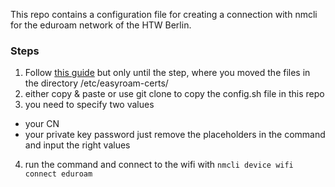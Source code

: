 This repo contains a configuration file for creating a connection with nmcli for the eduroam network of the HTW Berlin.

### Steps
1) Follow [this guide](https://doku.tid.dfn.de/de:eduroam:easyroam#installation_der_easyroam_profile_auf_linux_geraeten_ohne_desktop_umgebung_wpa-supplicant_only) but only until the step, where you moved the files in the directory /etc/easyroam-certs/
2) either copy & paste or use git clone to copy the config.sh file in this repo
3) you need to specify two values
* your CN
* your private key password
just remove the placeholders in the command and input the right values

4) run the command and connect to the wifi with `nmcli device wifi connect eduroam`
